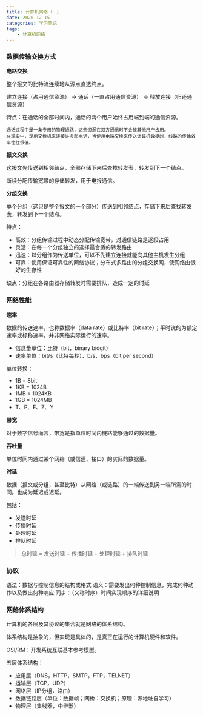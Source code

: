 ```yaml
---
title: 计算机网络（一）
date: 2020-12-15
categories: 学习笔记
tags:
    - 计算机网络
---
```


### 数据传输交换方式

**电路交换**

整个报文的比特流连续地从源点直达终点。

建立连接（占用通信资源） -> 通话（一直占用通信资源） -> 释放连接（归还通信资源）

特点：在通话的全部时间内，通话的两个用户始终占用端到端的通信资源。

```
通话过程中是一条专用的物理通路，这些资源在双方通信时不会被其他用户占用。
在现实中，是用交换机来连接许多部电话，当使用电路交换来传送计算机数据时，线路的传输效率往往很低。
```

**报文交换**

这报文先传送到相邻结点，全部存储下来后查找转发表，转发到下一个结点。

断续分配传输宽带的存储转发，用于电报通信。

**分组交换**

单个分组（这只是整个报文的一个部分）传送到相邻结点，存储下来后查找转发表，转发到下一个结点。

特点：
- 高效：分组传输过程中动态分配传输宽带，对通信链路是逐段占用
- 灵活：在每一个分组独立的选择最合适的转发路由
- 迅速：以分组作为传送单位，可以不先建立连接就能向其他主机发生分组
- 可靠：使用保证可靠性的网络协议；分布式多路由的分组交换网，使网络由很好的生存性

缺点：分组在各路由器存储转发时需要排队，造成一定的时延

### 网络性能

**速率**

数据的传送速率，也称数据率（data rate）或比特率（bit rate）；平时说的为额定速率或标称速率，并非网络实际运行的速率。

- 信息量单位：比特（bit，binary bidgit）
- 速率单位：bit/s（比特每秒）、b/s、bps（bit per second）

单位转换：
- 1B = 8bit
- 1KB = 1024B
- 1MB = 1024KB
- 1GB = 1024MB
- T、P、E、Z、Y

**带宽**

对于数字信号而言，带宽是指单位时间内链路能够通过的数据量。

**吞吐量**

单位时间内通过某个网络（或信道、接口）的实际的数据量。

**时延**

数据（报文或分组，甚至比特）从网络（或链路）的一端传送到另一端所需的时间。也成为延迟或迟延。

包括：
- 发送时延
- 传播时延
- 处理时延
- 排队时延
  
> 总时延 = 发送时延 + 传播时延 + 处理时延 + 排队时延

### 协议

语法：数据与控制信息的结构或格式
语义：需要发出何种控制信息，完成何种动作以及做出何种响应
同步：（又称时序）时间实现顺序的详细说明

### 网络体系结构

计算机的各层及其协议的集合就是网络的体系结构。

体系结构是抽象的，但实现是具体的，是真正在运行的计算机硬件和软件。

OSI/RM：开发系统互联基本参考模型。

五层体系结构：
- 应用层（DNS，HTTP，SMTP，FTP，TELNET）
- 运输层（TCP，UDP）
- 网络层（IP分组，路由）
- 数据链路层（单位：数据帧；网桥：交换机；原理：源地址自学习）
- 物理层（集线器，中继器）
